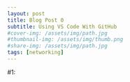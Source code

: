 ```yaml
---
layout: post
title: Blog Post 0
subtitle: Using VS Code With GitHub
#cover-img: /assets/img/path.jpg
#thumbnail-img: /assets/img/thumb.png
#share-img: /assets/img/path.jpg
tags: [networking]
---
```


#1: 
